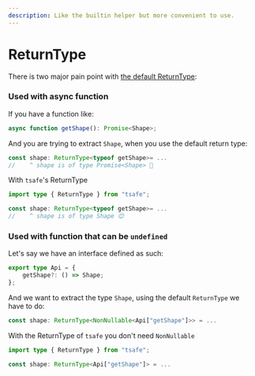 ```yaml
---
description: Like the builtin helper but more convenient to use.
---
```


# ReturnType

There is two major pain point with [the default ReturnType](https://www.typescriptlang.org/docs/handbook/utility-types.html#returntypetype):

### Used with async function

If you have a function like:

```typescript
async function getShape(): Promise<Shape>;
```

And you are trying to extract `Shape`, when you use the default return type:

```typescript
const shape: ReturnType<typeof getShape>= ...
//    ^ shape is of type Promise<Shape> 😤
```

With `tsafe`'s ReturnType

```typescript
import type { ReturnType } from "tsafe";

const shape: ReturnType<typeof getShape>= ...
//    ^ shape is of type Shape 😊
```

### Used with function that can be `undefined`

Let's say we have an interface defined as such:

```typescript
export type Api = {
	getShape?: () => Shape;
};
```

And we want to extract the type `Shape`, using the default `ReturnType` we have to do:

```typescript
const shape: ReturnType<NonNullable<Api["getShape"]>> = ...
```

With the ReturnType of `tsafe` you don't need `NonNullable`

```typescript
import type { ReturnType } from "tsafe";

const shape: ReturnType<Api["getShape"]> = ...
```
